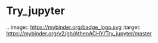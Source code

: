 # Try_jupyter

.. image:: https://mybinder.org/badge_logo.svg
 :target: https://mybinder.org/v2/gh/AthenACHY/Try_jupyter/master
